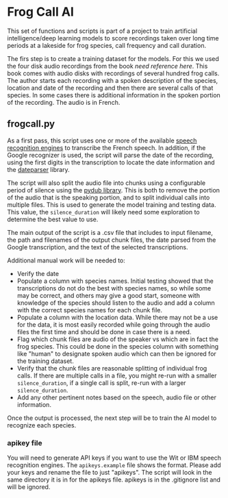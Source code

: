 # Frog Call AI

This set of functions and scripts is part of a project to train artificial intelligence/deep learning models to score recordings taken over long time periods at a lakeside for frog species, call frequency and call duration.

The firs step is to create a training dataset for the models. For this we used the four disk audio recordings from the book *need reference here*. This book comes with audio disks with recordings of several hundred frog calls. The author starts each recording with a spoken description of the species, location and date of the recording and then there are several calls of that species. In some cases there is additional information in the spoken portion of the recording. The audio is in French.

## frogcall.py

As a first pass, this script uses one or more of the available [speech recognition engines](https://pypi.org/project/SpeechRecognition/) to transcribe the French speech. In addition, if the Google recognizer is used, the script will parse the date of the recording, using the first digits in the transcription to locate the date information and the [dateparser](https://dateparser.readthedocs.io/en/latest/#) library.

The script will also split the audio file into chunks using a configurable period of silence using the [pydub library](https://github.com/jiaaro/pydub). This is both to remove the portion of the audio that is the speaking portion, and to split individual calls into multiple files. This is used to generate the model training and testing data. This value, the `silence_duration` will likely need some exploration to determine the best value to use.

The main output of the script is a .csv file that includes to input filename, the path and filenames of the output chunk files, the date parsed from the Google transcription, and the text of the selected transcriptions.

Additional manual work will be needed to:

* Verify the date
* Populate a column with species names. Initial testing showed that the transcriptions do not do the best with species names, so while some may be correct, and others may give a good start, someone with knowledge of the species should listen to the audio and add a column with the correct species names for each chunk file.
* Populate a column with the location data. While there may not be a use for the data, it is most easily recorded while going through the audio files the first time and should be done in case there is a need.
* Flag which chunk files are audio of the speaker vs which are in fact the frog species. This could be done in the species column with something like "human" to designate spoken audio which can then be ignored for the training dataset.
* Verify that the chunk files are reasonable splitting of individual frog calls. If there are multiple calls in a file, you might re-run with a smaller `silence_duration`, if a single call is split, re-run with a larger `silence_duration`.
* Add any other pertinent notes based on the speech, audio file or other information.

Once the output is processed, the next step will be to train the AI model to recognize each species.

### apikey file

You will need to generate API keys if you want to use the Wit or IBM speech recognition engines. The `apikeys.example` file shows the format. Please add your keys and rename the file to just "apikeys". The script will look in the same directory it is in for the apikeys file. apikeys is in the .gitignore list and will be ignored.
